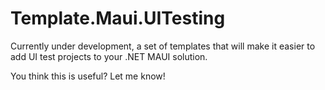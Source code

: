 # Template.Maui.UITesting

Currently under development, a set of templates that will make it easier to add UI test projects to your .NET MAUI solution.

You think this is useful? Let me know!